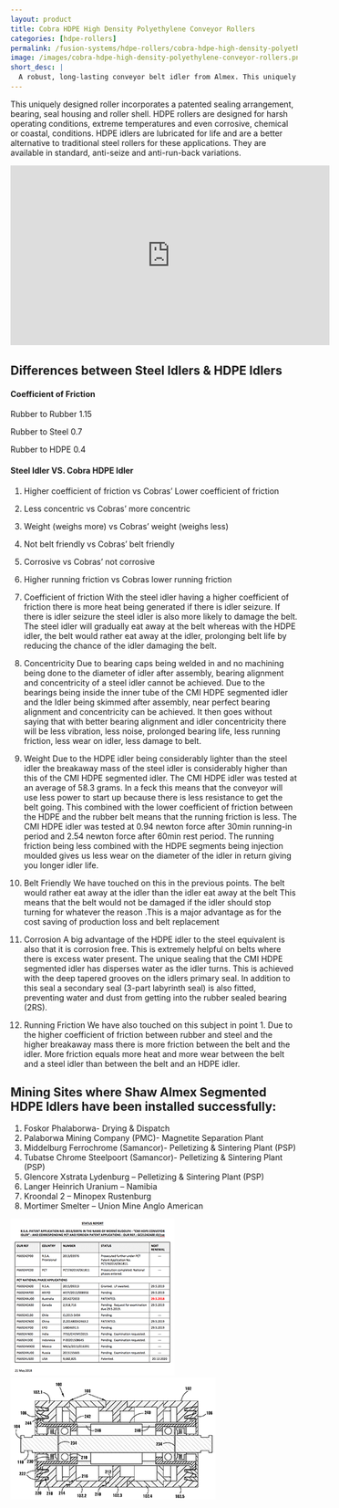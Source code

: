 ```yaml
---
layout: product
title: Cobra HDPE High Density Polyethylene Conveyor Rollers
categories: [hdpe-rollers]
permalink: /fusion-systems/hdpe-rollers/cobra-hdpe-high-density-polyethylene-conveyor-rollers/
image: /images/cobra-hdpe-high-density-polyethylene-conveyor-rollers.png
short_desc: |
  A robust, long-lasting conveyor belt idler from Almex. This uniquely designed roller incorporates a sealing arrangement, bearing, seal housing and roller shell.
---
```


This uniquely designed roller incorporates a patented sealing arrangement, bearing, seal housing and roller shell. HDPE rollers are designed for harsh operating conditions, extreme temperatures and even corrosive, chemical or coastal, conditions. HDPE idlers are lubricated for life and are a better alternative to traditional steel rollers for these applications. They are available in standard, anti-seize and anti-run-back variations.

<iframe width="560" height="315" src="https://www.youtube.com/embed/BMBx7O3160Q" frameborder="0" allow="autoplay; encrypted-media" allowfullscreen></iframe>

## Differences between Steel Idlers & HDPE Idlers

#### Coefficient of Friction

Rubber to Rubber 1.15

Rubber to Steel 0.7

Rubber to HDPE 0.4

#### Steel Idler VS. Cobra HDPE Idler

1. Higher coefficient of friction vs Cobras’ Lower coefficient of friction
2. Less concentric vs Cobras’ more concentric
3. Weight (weighs more) vs Cobras’ weight (weighs less)
4. Not belt friendly vs Cobras’ belt friendly
5. Corrosive vs Cobras’ not corrosive
6. Higher running friction vs Cobras lower running friction

1. Coefficient of friction
With the steel idler having a higher coefficient of friction there is more heat being generated if there is idler seizure. If there is idler seizure the steel idler is also more likely to damage the belt. The steel idler will gradually eat away at the belt whereas with the HDPE idler, the belt would rather eat away at the idler, prolonging belt life by reducing the chance of the idler damaging the belt.

2. Concentricity
Due to bearing caps being welded in and no machining being done to the diameter of idler after assembly, bearing alignment and concentricity of a steel idler cannot be achieved.
Due to the bearings being inside the inner tube of the CMI HDPE segmented idler and the Idler being skimmed after assembly, near perfect bearing alignment and concentricity can be achieved.
It then goes without saying that with better bearing alignment and idler concentricity there will be less vibration, less noise, prolonged bearing life, less running friction, less wear on idler, less damage to belt.

3. Weight
Due to the HDPE idler being considerably lighter than the steel idler the breakaway mass of the steel idler is considerably higher than this of the CMI HDPE segmented idler.
The CMI HDPE idler was tested at an average of 58.3 grams. In a feck this means that the conveyor will use less power to start up because there is less resistance to get the belt going. This combined with the lower coefficient of friction between the HDPE and the rubber belt means that the running friction is less. The CMI HDPE idler was tested at 0.94 newton force after 30min running-in period and 2.54 newton force after 60min rest period. The running friction being less combined with the HDPE segments being injection moulded gives us less wear on the diameter of the idler in return giving you longer idler life.

4. Belt Friendly
We have touched on this in the previous points. The belt would rather eat away at the idler than the idler eat away at the belt
This means that the belt would not be damaged if the idler should stop turning for whatever the reason .This is a major advantage as for the cost saving of production loss and belt replacement

5. Corrosion
A big advantage of the HDPE idler to the steel equivalent is also that it is corrosion free. This is extremely helpful on belts where there is excess water present. The unique sealing that the CMI HDPE segmented idler has disperses water as the idler turns. This is achieved with the deep tapered grooves on the idlers primary seal. In addition to this seal a secondary seal (3-part labyrinth seal) is also fitted, preventing water and dust from getting into the rubber sealed bearing (2RS).

6. Running Friction
We have also touched on this subject in point 1. Due to the higher coefficient of friction between rubber and steel and the higher breakaway mass there is more friction between the belt and the idler. More friction equals more heat and more wear between the belt and a steel idler than between the belt and an HDPE idler.

## Mining Sites where Shaw Almex Segmented HDPE Idlers have been installed successfully:

1. Foskor Phalaborwa- Drying & Dispatch
2. Palaborwa Mining Company (PMC)- Magnetite Separation Plant
3. Middelburg Ferrochrome (Samancor)- Pelletizing & Sintering Plant (PSP)
4. Tubatse Chrome Steelpoort (Samancor)- Pelletizing & Sintering Plant (PSP)
5. Glencore Xstrata Lydenburg – Pelletizing & Sintering Plant (PSP)
6. Langer Heinrich Uranium – Namibia
7. Kroondal 2 – Minopex Rustenburg
8. Mortimer Smelter – Union Mine Anglo American

![](/images/cobra-hdpe-high-density-polyethylene-conveyor-rollers-diagram.png)
![](/images/cobra-hdpe-high-density-polyethylene-conveyor-rollers-diagram-2.png)
